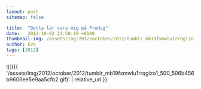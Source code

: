 ```yaml
---
layout: post
sitemap: false

title:  "Detta lär vara mig på Fredag"
date:   2012-10-02 21:50:19 +0100
thumbnail-img: /assets/img/2012/october/2012/tumblr_mb19fxmwlu1rrqglzo1_500_506b456b9606ee5e9aa5cfb2.gif
author: Eva
tags: [2012]
---
```




![]({{ '/assets/img/2012/october/2012/tumblr_mb19fxmwlu1rrqglzo1_500_506b456b9606ee5e9aa5cfb2.gif)'  | relative_url }}

